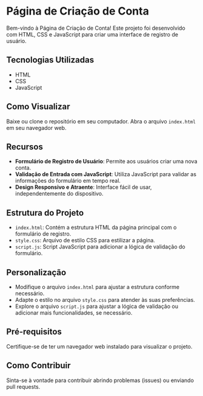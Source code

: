 # Página de Criação de Conta

Bem-vindo à Página de Criação de Conta! Este projeto foi desenvolvido com HTML, CSS e JavaScript para criar uma interface de registro de usuário.

## Tecnologias Utilizadas

- HTML
- CSS
- JavaScript

## Como Visualizar

Baixe ou clone o repositório em seu computador.
Abra o arquivo `index.html` em seu navegador web.

## Recursos

- **Formulário de Registro de Usuário**: Permite aos usuários criar uma nova conta.
- **Validação de Entrada com JavaScript**: Utiliza JavaScript para validar as informações do formulário em tempo real.
- **Design Responsivo e Atraente**: Interface fácil de usar, independentemente do dispositivo.

## Estrutura do Projeto

- `index.html`: Contém a estrutura HTML da página principal com o formulário de registro.
- `style.css`: Arquivo de estilo CSS para estilizar a página.
- `script.js`: Script JavaScript para adicionar a lógica de validação do formulário.

## Personalização

- Modifique o arquivo `index.html` para ajustar a estrutura conforme necessário.
- Adapte o estilo no arquivo `style.css` para atender às suas preferências.
- Explore o arquivo `script.js` para ajustar a lógica de validação ou adicionar mais funcionalidades, se necessário.

## Pré-requisitos

Certifique-se de ter um navegador web instalado para visualizar o projeto.

## Como Contribuir

Sinta-se à vontade para contribuir abrindo problemas (issues) ou enviando pull requests.